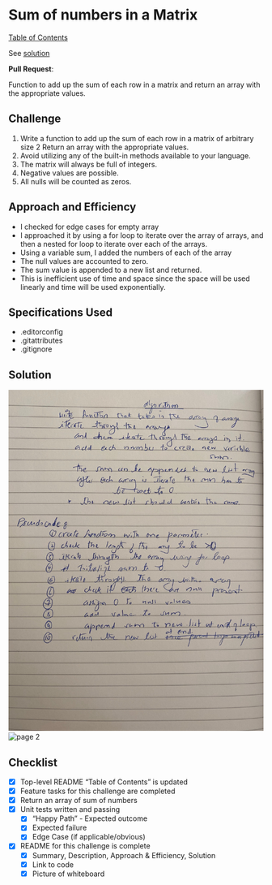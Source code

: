 # Sum of numbers in a Matrix

[Table of Contents](../../../README.md)

See [solution](array_sum_of_matrix.py)

__Pull Request__:

Function to add up the sum of each row in a matrix and return an array with the appropriate values.

## Challenge
1. Write a function to add up the sum of each row in a matrix of arbitrary size
2 Return an array with the appropriate values.
3. Avoid utilizing any of the built-in methods available to your language.
4. The matrix will always be full of integers.
5. Negative values are possible.
6. All nulls will be counted as zeros.

## Approach and Efficiency
* I checked for edge cases for empty array
* I approached it by using a for loop to iterate over the array of arrays, and then a nested for loop to iterate over each of the arrays.
* Using a variable sum, I added the numbers of each of the array
* The null values are accounted to zero.
* The sum value is appended to a new list and returned.
* This is inefficient use of time and space since the space will be used linearly and time will be used exponentially.

## Specifications Used
* .editorconfig
* .gitattributes
* .gitignore

## Solution
![page 1](../../assets/matrix1.jpg)
![page 2](../../assets/matrix2.jpg)

## Checklist
 - [x] Top-level README “Table of Contents” is updated
 - [x] Feature tasks for this challenge are completed
 - [x] Return an array of sum of numbers
 - [x] Unit tests written and passing
     - [x] “Happy Path” - Expected outcome
     - [x] Expected failure
     - [x] Edge Case (if applicable/obvious)
 - [x] README for this challenge is complete
     - [x] Summary, Description, Approach & Efficiency, Solution
     - [x] Link to code
     - [x] Picture of whiteboard
